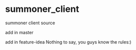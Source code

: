 summoner_client
===============


summoner client source

add in master

add in feature-idea
Nothing to say, you guys know the rules:)  
